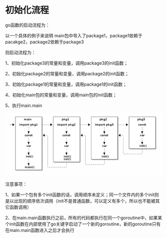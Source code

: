 # 初始化流程

go函数的启动流程为：

以一个具体的例子来说明 main包中导入了package1，package1依赖于pacakge2，package2依赖于package3

则启动流程为：

1、初始化package3的常量和变量，调用package3的init函数；

2、初始化package2的常量和变量，调用package2的init函数；

3、初始化package1的常量和变量，调用package1的init函数；

4、初始化main包的常量和变量，调用main包的init函数；

5、执行main.main

![](./picture/main_init.png)


注意事项：

1、如果一个包有多个init函数的话，调用顺序未定义；同一个文件内的多个init则是以出现的顺序依次调用（init不是普通函数，可以定义有多个，所以也不能被其它函数调用）

2、在main.main函数执行之前，所有的代码都执行在同一个goroutine中，如果某个init函数在内部使用了go关键字启动了一个新的goroutine，新的goroutine只有在main.main函数进入之后才会执行


